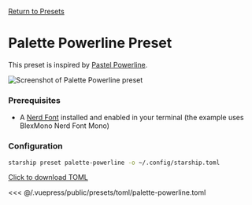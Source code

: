 [Return to Presets](./README.md#pastel-powerline)

# Palette Powerline Preset

This preset is inspired by [Pastel Powerline](https://starship.rs/presets/#pastel-powerline).

![Screenshot of Palette Powerline preset](/presets/img/palette-powerline.png)

### Prerequisites

- A [Nerd Font](https://www.nerdfonts.com/) installed and enabled in your terminal (the example uses BlexMono Nerd Font Mono)

### Configuration

```sh
starship preset palette-powerline -o ~/.config/starship.toml
```

[Click to download TOML](/presets/toml/palette-powerline.toml)

<<< @/.vuepress/public/presets/toml/palette-powerline.toml
